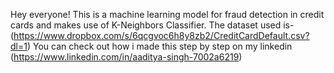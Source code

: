 Hey everyone!
This is a machine learning model for fraud detection in credit cards and makes use of K-Neighbors Classifier.
The dataset used is- (https://www.dropbox.com/s/6qcgvoc6h8y8zb2/CreditCardDefault.csv?dl=1)
You can check out how i made this step by step on my linkedin (https://www.linkedin.com/in/aaditya-singh-7002a6219)
